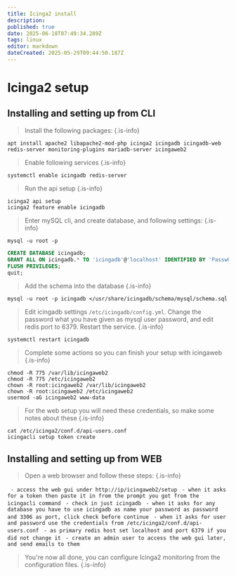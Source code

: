 ```yaml
---
title: Icinga2 install
description: 
published: true
date: 2025-06-18T07:49:34.289Z
tags: linux
editor: markdown
dateCreated: 2025-05-29T09:44:50.187Z
---
```


# Icinga2 setup

## Installing and setting up from CLI
> Install the following packages:
{.is-info}

```
apt install apache2 libapache2-mod-php icinga2 icingadb icingadb-web redis-server monitoring-plugins mariadb-server icingaweb2
```

> Enable following services
{.is-info}
```
systemctl enable icingadb redis-server
```

> Run the api setup
{.is-info}

```
icinga2 api setup
icinga2 feature enable icingadb
```

> Enter mySQL cli, and create database, and following settings:
{.is-info}

```
mysql -u root -p
```

```sql
CREATE DATABASE icingadb;
GRANT ALL ON icingadb.* TO 'icingadb'@'localhost' IDENTIFIED BY 'Passw0rd';
FLUSH PRIVILEGES;
quit;
```

> Add the schema into the database
{.is-info}

```
mysql -u root -p icingadb </usr/share/icingadb/schema/mysql/schema.sql
```

> Edit icingadb settings `/etc/icingadb/config.yml`. Change the password what you have given as mysql user password, and edit redis port to 6379. Restart the service.
{.is-info}

```
systemctl restart icingadb
```

> Complete some actions so you can finish your setup with icingaweb
{.is-info}

```
chmod -R 775 /var/lib/icingaweb2
chmod -R 775 /etc/icingaweb2
chown -R root:icingaweb2 /var/lib/icingaweb2
chown -R root:icingaweb2 /etc/icingaweb2
usermod -aG icingaweb2 www-data
```

> For the web setup you will need these credentials, so make some notes about these
{.is-info}

```
cat /etc/icinga2/conf.d/api-users.conf
icingacli setup token create
```

## Installing and setting up from WEB

> Open a web browser and follow these steps:
{.is-info}

` - access the web gui under http://ip/icingaweb2/setup`
` - when it asks for a token then paste it in from the prompt you got from the icingacli command`
` - check in just icingadb`
` - when it asks for any database you have to use icingadb as name your password as password and 3306 as port, click check before continue`
` - when it asks for user and password use the credentials from /etc/icinga2/conf.d/api-users.conf`
` - as primary redis host set localhost and port 6379 if you did not change it`
` - create an admin user to access the web gui later, and send emails to them`

> You're now all done, you can configure Icinga2 monitoring from the configuration files.
{.is-info}

